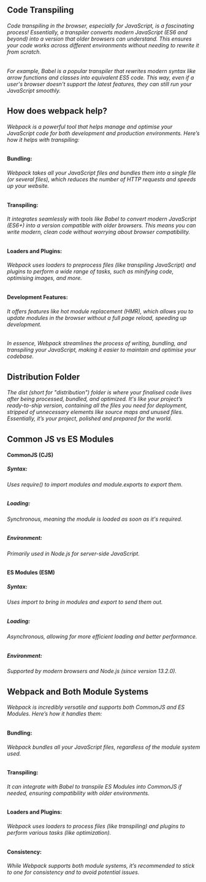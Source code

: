 ## Code Transpiling

###### Code transpiling in the browser, especially for JavaScript, is a fascinating process! Essentially, a transpiler converts modern JavaScript (ES6 and beyond) into a version that older browsers can understand. This ensures your code works across different environments without needing to rewrite it from scratch.

###### For example, Babel is a popular transpiler that rewrites modern syntax like arrow functions and classes into equivalent ES5 code. This way, even if a user's browser doesn't support the latest features, they can still run your JavaScript smoothly.

## How does webpack help?

###### Webpack is a powerful tool that helps manage and optimise your JavaScript code for both development and production environments. Here’s how it helps with transpiling:

#### Bundling: 
###### Webpack takes all your JavaScript files and bundles them into a single file (or several files), which reduces the number of HTTP requests and speeds up your website.

#### Transpiling: 
###### It integrates seamlessly with tools like Babel to convert modern JavaScript (ES6+) into a version compatible with older browsers. This means you can write modern, clean code without worrying about browser compatibility.

#### Loaders and Plugins: 
###### Webpack uses loaders to preprocess files (like transpiling JavaScript) and plugins to perform a wide range of tasks, such as minifying code, optimising images, and more.

#### Development Features: 
###### It offers features like hot module replacement (HMR), which allows you to update modules in the browser without a full page reload, speeding up development.

###### In essence, Webpack streamlines the process of writing, bundling, and transpiling your JavaScript, making it easier to maintain and optimise your codebase.

## Distribution Folder

###### The dist (short for "distribution") folder is where your finalised code lives after being processed, bundled, and optimized. It's like your project’s ready-to-ship version, containing all the files you need for deployment, stripped of unnecessary elements like source maps and unused files. Essentially, it’s your project, polished and prepared for the world.

## Common JS vs ES Modules

#### CommonJS (CJS)
##### Syntax: 
###### Uses require() to import modules and module.exports to export them.

##### Loading: 
###### Synchronous, meaning the module is loaded as soon as it's required.

##### Environment: 
###### Primarily used in Node.js for server-side JavaScript.

#### ES Modules (ESM)
##### Syntax: 
###### Uses import to bring in modules and export to send them out.

##### Loading: 
###### Asynchronous, allowing for more efficient loading and better performance.

##### Environment: 
###### Supported by modern browsers and Node.js (since version 13.2.0).

## Webpack and Both Module Systems

###### Webpack is incredibly versatile and supports both CommonJS and ES Modules. Here’s how it handles them:

#### Bundling: 
###### Webpack bundles all your JavaScript files, regardless of the module system used.

#### Transpiling: 
###### It can integrate with Babel to transpile ES Modules into CommonJS if needed, ensuring compatibility with older environments.

#### Loaders and Plugins: 
###### Webpack uses loaders to process files (like transpiling) and plugins to perform various tasks (like optimization).

#### Consistency: 
###### While Webpack supports both module systems, it’s recommended to stick to one for consistency and to avoid potential issues.